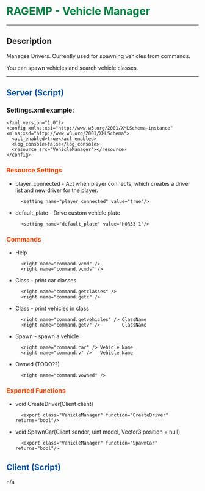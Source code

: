 # <span style="color:#018144">RAGEMP - Vehicle Manager</span>

---

## Description

Manages Drivers. Currently used for spawning vehicles from commands.

You can spawn vehicles and search vehicle classes.

---

## <span style="color:0453a0">Server (Script)</span>

### Settings.xml example:

	<?xml version="1.0"?>
	<config xmlns:xsi="http://www.w3.org/2001/XMLSchema-instance" xmlns:xsd="http://www.w3.org/2001/XMLSchema">
	  <acl_enabled>true</acl_enabled>
	  <log_console>false</log_console>
	  <resource src="VehicleManager"></resource>
	</config>

### <span style="color:orangered">Resource Settings</span>

- player_connected - Act when player connects, which creates a driver list and new driver for the player.

	    <setting name="player_connected" value="true"/>

- default_plate - Drive custom vehicle plate

	    <setting name="default_plate" value="H0R53 1"/>


### <span style="color:orangered">Commands</span>

- Help

		<right name="command.vcmd" />
		<right name="command.vcmds" />

- Class - print car classes
 
		<right name="command.getclasses" /> 
		<right name="command.getc" />       

- Class - print vehicles in class
 
		<right name="command.getvehicles" /> ClassName 
		<right name="command.getv" />        ClassName

- Spawn - spawn a vehicle
 
		<right name="command.car" /> Vehicle Name
		<right name="command.v" />   Vehicle Name

- Owned  (TODO??)

		<right name="command.vowned" />


### <span style="color:orangered">Exported Functions</span>

- void CreateDriver(Client client)

		<export class="VehicleManager" function="CreateDriver" returns="bool"/>	

- void SpawnCar(Client sender, uint model, Vector3 position = null)

		<export class="VehicleManager" function="SpawnCar" returns="bool"/>	


## <span style="color:#0453a0">Client (Script)</span>

n/a